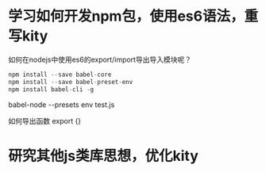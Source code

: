 


# 学习如何开发npm包，使用es6语法，重写kity



如何在nodejs中使用es6的export/import导出导入模块呢？
```js
npm install --save babel-core
npm install --save babel-preset-env
npm install babel-cli -g
```

babel-node --presets env test.js



如何导出函数
export {}



# 研究其他js类库思想，优化kity




